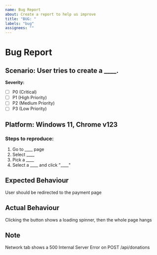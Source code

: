 ```yaml
---
name: Bug Report
about: Create a report to help us improve
title: "BUG: "
labels: "bug"
assignees: ""
---
```


# Bug Report

## Scenario: User tries to create a ____.

**Severity:**

- [ ] P0 (Critical)
- [ ] P1 (High Priority)
- [ ] P2 (Medium Priority)
- [ ] P3 (Low Priority)

## Platform: Windows 11, Chrome v123
### Steps to reproduce:
1. Go to ____ page
2. Select ____
3. Pick a ____
4. Select a ____ and click "____"

## Expected Behaviour
User should be redirected to the payment page

## Actual Behaviour
Clicking the button shows a loading spinner, then the whole page hangs

## Note
Network tab shows a 500 Internal Server Error on POST /api/donations
